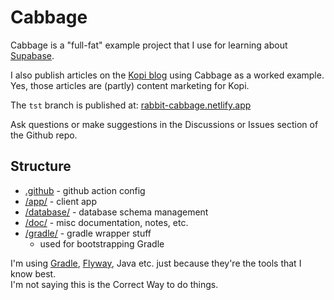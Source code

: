# Cabbage

Cabbage is a "full-fat" example project that I use for learning about
[Supabase](https://github.com/supabase/supabase).

I also publish articles on the [Kopi blog](http://kopi.cloud/blog/) using 
Cabbage as a worked example. Yes, those articles are (partly) content marketing 
for Kopi. 

The `tst` branch is published at:
[rabbit-cabbage.netlify.app](https://rabbit-cabbage.netlify.app/)

Ask questions or make suggestions in the Discussions or Issues section of the Github repo.


## Structure 

* [.github](/.github) - github action config
* [/app/](/app) - client app
* [/database/](/database) - database schema management
* [/doc/](/doc) - misc documentation, notes, etc.
* [/gradle/](/gradle) - gradle wrapper stuff
  * used for bootstrapping Gradle


I'm using [Gradle](https://docs.gradle.org/current/userguide/userguide.html),
[Flyway](https://flywaydb.org/documentation/), Java etc. just because they're
the tools that I know best.  
I'm not saying this is the Correct Way to do things.

